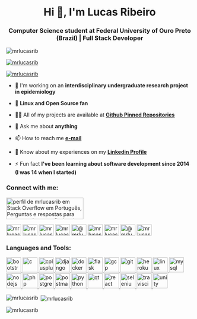 <h1 align="center">Hi 👋, I'm Lucas Ribeiro</h1>
<h3 align="center">Computer Science student at Federal University of Ouro Preto (Brazil) | Full Stack Developer</h3>

<p align="left"> <img src="https://komarev.com/ghpvc/?username=mrlucasrib&label=Profile%20views&color=0e75b6&style=flat" alt="mrlucasrib" /> </p>

<p align="left"> <a href="https://github.com/ryo-ma/github-profile-trophy"><img src="https://github-profile-trophy.vercel.app/?username=mrlucasrib" alt="mrlucasrib" /></a> </p>

<p align="left"> <a href="https://twitter.com/mrlucasrib" target="blank"><img src="https://img.shields.io/twitter/follow/mrlucasrib?logo=twitter&style=for-the-badge" alt="mrlucasrib" /></a> </p>

- 🔭 I'm working on an **interdisciplinary undergraduate research project in epidemiology**

- :penguin: **Linux and Open Source fan**

- 👨‍💻 All of my projects are available at **[Github Pinned Repositories](https://github.com/mrlucasrib?tab=repositories)**

- 💬 Ask me about **anything**

- 📫 How to reach me **[e-mail](lmr2199@gmail.com)**

- 📄 Know about my experiences on my **[Linkedin Profile](https://www.linkedin.com/in/mrlucasrib/)**

- ⚡ Fun fact **I've been learning about software development since 2014 (I was 14 when I started)**

<h3 align="left">Connect with me:</h3>
<a href="https://pt.stackoverflow.com/users/11672/mrlucasrib"><img src="https://pt.stackoverflow.com/users/flair/11672.png" width="208" height="58" alt="perfil de mrlucasrib em Stack Overflow em Portugu&#234;s, Perguntas e respostas para programadores profissionais e entusiastas" title="perfil de mrlucasrib em Stack Overflow em Portugu&#234;s, Perguntas e respostas para programadores profissionais e entusiastas"></a>
<p align="left">
<a href="https://dev.to/mrlucasrib" target="blank"><img align="center" src="https://cdn.jsdelivr.net/npm/simple-icons@3.0.1/icons/dev-dot-to.svg" alt="mrlucasrib" height="30" width="40" /></a>
<a href="https://twitter.com/mrlucasrib" target="blank"><img align="center" src="https://cdn.jsdelivr.net/npm/simple-icons@3.0.1/icons/twitter.svg" alt="mrlucasrib" height="30" width="40" /></a>
<a href="https://linkedin.com/in/mrlucasrib" target="blank"><img align="center" src="https://cdn.jsdelivr.net/npm/simple-icons@3.0.1/icons/linkedin.svg" alt="mrlucasrib" height="30" width="40" /></a>
<a href="https://kaggle.com/mrlucasrib" target="blank"><img align="center" src="https://cdn.jsdelivr.net/npm/simple-icons@3.0.1/icons/kaggle.svg" alt="mrlucasrib" height="30" width="40" /></a>
<a href="https://medium.com/@mrlucasrib" target="blank"><img align="center" src="https://cdn.jsdelivr.net/npm/simple-icons@3.0.1/icons/medium.svg" alt="@mrlucasrib" height="30" width="40" /></a>
<a href="https://www.hackerrank.com/mrlucasrib" target="blank"><img align="center" src="https://cdn.jsdelivr.net/npm/simple-icons@3.0.1/icons/hackerrank.svg" alt="mrlucasrib" height="30" width="40" /></a>
<a href="https://www.leetcode.com/mrlucasrib" target="blank"><img align="center" src="https://cdn.jsdelivr.net/npm/simple-icons@3.0.1/icons/leetcode.svg" alt="mrlucasrib" height="30" width="40" /></a>
<a href="https://www.hackerearth.com/@mrlucasrib" target="blank"><img align="center" src="https://cdn.jsdelivr.net/npm/simple-icons@3.0.1/icons/hackerearth.svg" alt="@mrlucasrib" height="30" width="40" /></a>
<a href="https://auth.geeksforgeeks.org/user/mrlucasrib" target="blank"><img align="center" src="https://cdn.jsdelivr.net/npm/simple-icons@3.0.1/icons/geeksforgeeks.svg" alt="mrlucasrib" height="30" width="40" /></a>
</p>

<h3 align="left">Languages and Tools:</h3>
<p align="left"> <a href="https://getbootstrap.com" target="_blank"> <img src="https://devicons.github.io/devicon/devicon.git/icons/bootstrap/bootstrap-plain.svg" alt="bootstrap" width="40" height="40"/> </a> <a href="https://www.cprogramming.com/" target="_blank"> <img src="https://devicons.github.io/devicon/devicon.git/icons/c/c-original.svg" alt="c" width="40" height="40"/> </a> <a href="https://www.w3schools.com/cpp/" target="_blank"> <img src="https://devicons.github.io/devicon/devicon.git/icons/cplusplus/cplusplus-original.svg" alt="cplusplus" width="40" height="40"/> </a> <a href="https://www.djangoproject.com/" target="_blank"> <img src="https://devicons.github.io/devicon/devicon.git/icons/django/django-original.svg" alt="django" width="40" height="40"/> </a> <a href="https://www.docker.com/" target="_blank"> <img src="https://devicons.github.io/devicon/devicon.git/icons/docker/docker-original-wordmark.svg" alt="docker" width="40" height="40"/> </a> <a href="https://flask.palletsprojects.com/" target="_blank"> <img src="https://www.vectorlogo.zone/logos/pocoo_flask/pocoo_flask-icon.svg" alt="flask" width="40" height="40"/> </a> <a href="https://cloud.google.com" target="_blank"> <img src="https://www.vectorlogo.zone/logos/google_cloud/google_cloud-icon.svg" alt="gcp" width="40" height="40"/> </a> <a href="https://git-scm.com/" target="_blank"> <img src="https://www.vectorlogo.zone/logos/git-scm/git-scm-icon.svg" alt="git" width="40" height="40"/> </a> <a href="https://heroku.com" target="_blank"> <img src="https://www.vectorlogo.zone/logos/heroku/heroku-icon.svg" alt="heroku" width="40" height="40"/> </a> <a href="https://www.linux.org/" target="_blank"> <img src="https://devicons.github.io/devicon/devicon.git/icons/linux/linux-original.svg" alt="linux" width="40" height="40"/> </a> <a href="https://www.mysql.com/" target="_blank"> <img src="https://devicons.github.io/devicon/devicon.git/icons/mysql/mysql-original-wordmark.svg" alt="mysql" width="40" height="40"/> </a> <a href="https://nodejs.org" target="_blank"> <img src="https://devicons.github.io/devicon/devicon.git/icons/nodejs/nodejs-original-wordmark.svg" alt="nodejs" width="40" height="40"/> </a> <a href="https://www.php.net" target="_blank"> <img src="https://devicons.github.io/devicon/devicon.git/icons/php/php-original.svg" alt="php" width="40" height="40"/> </a> <a href="https://www.postgresql.org" target="_blank"> <img src="https://devicons.github.io/devicon/devicon.git/icons/postgresql/postgresql-original-wordmark.svg" alt="postgresql" width="40" height="40"/> </a> <a href="https://postman.com" target="_blank"> <img src="https://www.vectorlogo.zone/logos/getpostman/getpostman-icon.svg" alt="postman" width="40" height="40"/> </a> <a href="https://www.python.org" target="_blank"> <img src="https://devicons.github.io/devicon/devicon.git/icons/python/python-original.svg" alt="python" width="40" height="40"/> </a> <a href="https://www.qt.io/" target="_blank"> <img src="https://upload.wikimedia.org/wikipedia/commons/0/0b/Qt_logo_2016.svg" alt="qt" width="40" height="40"/> </a> <a href="https://reactjs.org/" target="_blank"> <img src="https://devicons.github.io/devicon/devicon.git/icons/react/react-original-wordmark.svg" alt="react" width="40" height="40"/> </a> <a href="https://www.selenium.dev" target="_blank"> <img src="https://raw.githubusercontent.com/detain/svg-logos/780f25886640cef088af994181646db2f6b1a3f8/svg/selenium-logo.svg" alt="selenium" width="40" height="40"/> </a> <a href="https://travis-ci.org" target="_blank"> <img src="https://www.vectorlogo.zone/logos/travis-ci/travis-ci-icon.svg" alt="travisci" width="40" height="40"/> </a> <a href="https://unity.com/" target="_blank"> <img src="https://www.vectorlogo.zone/logos/unity3d/unity3d-icon.svg" alt="unity" width="40" height="40"/> </a> </p>

<p><img align="left" src="https://github-readme-stats.vercel.app/api/top-langs?username=mrlucasrib&show_icons=true&locale=en&layout=compact" alt="mrlucasrib" /></p>

<p>&nbsp;<img align="center" src="https://github-readme-stats.vercel.app/api?username=mrlucasrib&show_icons=true&locale=en" alt="mrlucasrib" /></p>

<p><img align="center" src="https://github-readme-streak-stats.herokuapp.com/?user=mrlucasrib&theme=default" alt="mrlucasrib" /></p>
